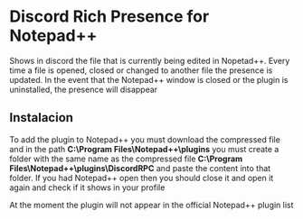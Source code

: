 # Discord Rich Presence for Notepad++

Shows in discord the file that is currently being edited in Nopetad++. Every time a file is opened, closed or changed to another file the presence is updated. In the event that the Notepad++ window is closed or the plugin is uninstalled, the presence will disappear 

## Instalacion

To add the plugin to Notepad++ you must download the compressed file and in the path **C:\Program Files\Notepad++\plugins** you must create a folder with the same name as the compressed file **C:\Program Files\Notepad++\plugins\DiscordRPC** and paste the content into that folder. If you had Notepad++ open then you should close it and open it again and check if it shows in your profile

At the moment the plugin will not appear in the official Notepad++ plugin list 